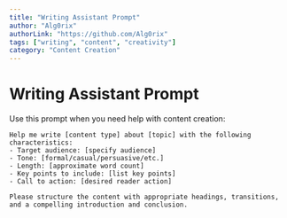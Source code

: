 ```yaml
---
title: "Writing Assistant Prompt"
author: "Alg0rix"
authorLink: "https://github.com/Alg0rix"
tags: ["writing", "content", "creativity"]
category: "Content Creation"
---
```


# Writing Assistant Prompt

Use this prompt when you need help with content creation:

```
Help me write [content type] about [topic] with the following characteristics:
- Target audience: [specify audience]
- Tone: [formal/casual/persuasive/etc.]
- Length: [approximate word count]
- Key points to include: [list key points]
- Call to action: [desired reader action]

Please structure the content with appropriate headings, transitions, and a compelling introduction and conclusion.
```
